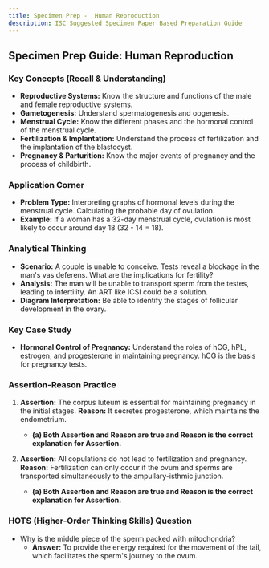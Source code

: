 ```yaml
---
title: Specimen Prep -  Human Reproduction
description: ISC Suggested Specimen Paper Based Preparation Guide
---
```


## Specimen Prep Guide: Human Reproduction

### Key Concepts (Recall & Understanding)

*   **Reproductive Systems:** Know the structure and functions of the male and female reproductive systems.
*   **Gametogenesis:** Understand spermatogenesis and oogenesis.
*   **Menstrual Cycle:** Know the different phases and the hormonal control of the menstrual cycle.
*   **Fertilization & Implantation:** Understand the process of fertilization and the implantation of the blastocyst.
*   **Pregnancy & Parturition:** Know the major events of pregnancy and the process of childbirth.

### Application Corner

*   **Problem Type:** Interpreting graphs of hormonal levels during the menstrual cycle. Calculating the probable day of ovulation.
*   **Example:** If a woman has a 32-day menstrual cycle, ovulation is most likely to occur around day 18 (32 - 14 = 18).

### Analytical Thinking

*   **Scenario:** A couple is unable to conceive. Tests reveal a blockage in the man's vas deferens. What are the implications for fertility?
*   **Analysis:** The man will be unable to transport sperm from the testes, leading to infertility. An ART like ICSI could be a solution.
*   **Diagram Interpretation:** Be able to identify the stages of follicular development in the ovary.

### Key Case Study

*   **Hormonal Control of Pregnancy:** Understand the roles of hCG, hPL, estrogen, and progesterone in maintaining pregnancy. hCG is the basis for pregnancy tests.

### Assertion-Reason Practice

1.  **Assertion:** The corpus luteum is essential for maintaining pregnancy in the initial stages.
    **Reason:** It secretes progesterone, which maintains the endometrium.
    *   **(a) Both Assertion and Reason are true and Reason is the correct explanation for Assertion.**

2.  **Assertion:** All copulations do not lead to fertilization and pregnancy.
    **Reason:** Fertilization can only occur if the ovum and sperms are transported simultaneously to the ampullary-isthmic junction.
    *   **(a) Both Assertion and Reason are true and Reason is the correct explanation for Assertion.**

### HOTS (Higher-Order Thinking Skills) Question

*   Why is the middle piece of the sperm packed with mitochondria?
    *   **Answer:** To provide the energy required for the movement of the tail, which facilitates the sperm's journey to the ovum.
